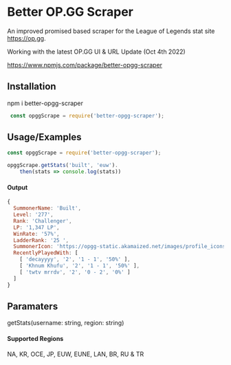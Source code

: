 
# Better OP.GG Scraper

An improved promised based scraper for the League of Legends stat site <https://op.gg>.

Working with the latest OP.GG UI & URL Update (Oct 4th 2022)

https://www.npmjs.com/package/better-opgg-scraper

## Installation

npm i better-opgg-scraper

```javascript
 const opggScrape = require('better-opgg-scraper'); 
```

## Usage/Examples

```javascript
const opggScrape = require('better-opgg-scraper');

opggScrape.getStats('built', 'euw').
    then(stats => console.log(stats))   
```

#### Output

```javascript
{
  SummonerName: 'Built',
  Level: '277',
  Rank: 'Challenger',
  LP: '1,347 LP',
  WinRate: '57%',
  LadderRank: '25 ',
  SummonerIcon: 'https://opgg-static.akamaized.net/images/profile_icons/profileIcon3901.jpg?image=q_auto&image=q_auto,f_png,w_auto&v=1665153311871',
  RecentlyPlayedWith: [
    [ 'decayyyy', '2', '1 - 1', '50%' ],
    [ 'Khnum Khufu', '2', '1 - 1', '50%' ],
    [ 'twtv mrrdv', '2', '0 - 2', '0%' ]
  ]
}
```

## Paramaters

getStats(username: string, region: string)

#### Supported Regions

NA, KR, OCE, JP, EUW, EUNE, LAN, BR, RU & TR

